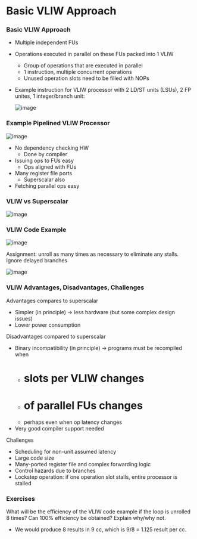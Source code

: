 # Basic VLIW Approach
### Basic VLIW Approach
- Multiple independent FUs
- Operations executed in parallel on these FUs packed into 1 VLIW
  - Group of operations that are executed in parallel
  - 1 instruction, multiple concurrent operations
  - Unused operation slots need to be filled with NOPs
- Example instruction for VLIW processor with 2 LD/ST units (LSUs), 2 FP unites, 1 integer/branch unit:
  
  ![image](https://github.com/coolnikitav/coding-lessons/assets/30304422/c4a60839-1015-4562-bb03-033651ca342c)

### Example Pipelined VLIW Processor
![image](https://github.com/coolnikitav/coding-lessons/assets/30304422/929f830d-5e1b-43ae-ba38-892bfdcbcbbf)

- No dependency checking HW
  - Done by compiler
- Issuing ops to FUs easy
  - Ops aligned with FUs
- Many register file ports
  - Superscalar also
- Fetching parallel ops easy

### VLIW vs Superscalar
![image](https://github.com/coolnikitav/coding-lessons/assets/30304422/2d9d26a8-b3cc-4e02-8aca-f54c06a1155e)

### VLIW Code Example
![image](https://github.com/coolnikitav/coding-lessons/assets/30304422/e9184c5f-5641-4e3f-8e49-388f57300319)

Assignment: unroll as many times as necessary to eliminate any stalls. Ignore delayed branches

![image](https://github.com/coolnikitav/coding-lessons/assets/30304422/b10b3f23-eb3c-4a7b-99f1-d2b4ce1f75cf)

### VLIW Advantages, Disadvantages, Challenges
Advantages compares to superscalar
- Simpler (in principle) -> less hardware (but some complex design issues)
- Lower power consumption

Disadvantages compared to superscalar
- Binary incompatibility (in principle) -> programs must be recompiled when
  - # slots per VLIW changes
  - # of parallel FUs changes
  - perhaps even when op latency changes
- Very good compiler support needed

Challenges
- Scheduling for non-unit assumed latency
- Large code size
- Many-ported register file and complex forwarding logic
- Control hazards due to branches
- Lockstep operation: if one operation slot stalls, entire processor is stalled

### Exercises
What will be the efficiency of the VLIW code example if the loop is unrolled 8 times? Can 100% efficiency be obtained? Explain why/why not.
- We would produce 8 results in 9 cc, which is 9/8 = 1.125 result per cc.
